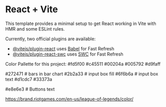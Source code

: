 # React + Vite

This template provides a minimal setup to get React working in Vite with HMR and some ESLint rules.

Currently, two official plugins are available:

- [@vitejs/plugin-react](https://github.com/vitejs/vite-plugin-react/blob/main/packages/plugin-react/README.md) uses [Babel](https://babeljs.io/) for Fast Refresh
- [@vitejs/plugin-react-swc](https://github.com/vitejs/vite-plugin-react-swc) uses [SWC](https://swc.rs/) for Fast Refresh


Color Pallette for this project:
#fd5f00
#c45511
#00204a
#005792
#d9faff

#272471   # bars in bar chart
#2b2a33   # input box fill
#6f6b6a   # input box text
#d1cdc7
#33373a

#e8e6e3  # Buttons text

https://brand.riotgames.com/en-us/league-of-legends/color/